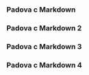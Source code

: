 ### Padova с Markdown    

### Padova с Markdown 2

### Padova с Markdown 3

### Padova с Markdown 4
